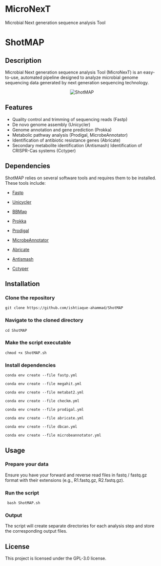 # MicroNexT
Microbial Next generation sequence analysis Tool
# ShotMAP

## Description
Microbial Next generation sequence analysis Tool (MicroNexT) is an easy-to-use, automated pipeline designed to analyze microbial genome sequencing data generated by next generation sequencing technology.
<p align="center">
<img src="https://github.com/ishtiaque-ahammad/ShotMAP/assets/99262870/c36acb52-0fac-46e1-aa19-c63f566017b4" alt="ShotMAP" />
</p>

## Features

* Quality control and trimming of sequencing reads (Fastp)
* De novo genome assembly (Unicycler)
* Genome annotation and gene prediction (Prokka)
* Metabolic pathway analysis (Prodigal, MicrobeAnnotator)
* Identification of antibiotic resistance genes (Abricate)
* Secondary metabolite identification (Antismash)
Identification of CRISPR-Cas systems (Cctyper)

## Dependencies
ShotMAP relies on several software tools and requires them to be installed. These tools include:

* [Fastp](https://github.com/OpenGene/fastp)

* [Unicycler](https://github.com/rrwick/Unicycler)

* [BBMap](https://github.com/BioInfoTools/BBMap)
 
* [Prokka](https://github.com/tseemann/prokka)

* [Prodigal](https://github.com/hyattpd/Prodigal)

* [MicrobeAnnotator](https://github.com/cruizperez/MicrobeAnnotator)

* [Abricate](https://github.com/tseemann/abricate)

* [Antismash](https://github.com/antismash)
  
* [Cctyper](https://github.com/Russel88/CRISPRCasTyper)

## Installation

### Clone the repository
``` git clone https://github.com/ishtiaque-ahammad/ShotMAP ```

### Navigate to the cloned directory
``` cd ShotMAP ```

### Make the script executable
``` chmod +x ShotMAP.sh ```

### Install dependencies
``` conda env create --file fastp.yml ```

``` conda env create --file megahit.yml ```

``` conda env create --file metabat2.yml ```

``` conda env create --file checkm.yml ```

``` conda env create --file prodigal.yml ```

``` conda env create --file abricate.yml ```

``` conda env create --file dbcan.yml ```

``` conda env create --file microbeannotator.yml ```

## Usage

### Prepare your data

Ensure you have your forward and reverse read files in fastq / fastq.gz format with their extensions (e.g., R1.fastq.gz, R2.fastq.gz).

### Run the script
```  bash ShotMAP.sh ``` 

### Output
The script will create separate directories for each analysis step and store the corresponding output files.

## License
This project is licensed under the GPL-3.0 license.
